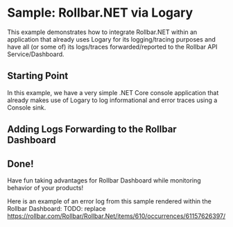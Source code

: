 # Sample: Rollbar.NET via Logary

This example demonstrates how to integrate Rollbar.NET within an application that already uses Logary for its logging/tracing purposes 
and have all (or some of) its logs/traces forwarded/reported to the Rollbar API Service/Dashboard.

## Starting Point

In this example, we have a very simple .NET Core console application that already makes use of Logary to log informational and error traces using a Console sink.

## Adding Logs Forwarding to the Rollbar Dashboard



## Done!

Have fun taking advantages for Rollbar Dashboard while monitoring behavior of your products!

Here is an example of an error log from this sample rendered within the Rollbar Dashboard:
TODO: replace https://rollbar.com/Rollbar/Rollbar.Net/items/610/occurrences/61157626397/



